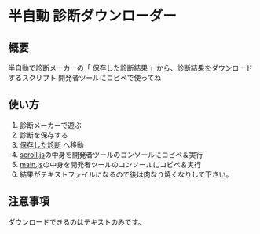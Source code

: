 # 半自動 診断ダウンローダー

## 概要

半自動で診断メーカーの「 保存した診断結果 」から、診断結果をダウンロードするスクリプト 開発者ツールにコピペで使ってね

## 使い方

1. 診断メーカーで遊ぶ
1. 診断を保存する
1. [保存した診断](https://shindanmaker.com/mypage/results) へ移動
1. [scroll.js](https://raw.githubusercontent.com/nanagami1369/SindanDownloader/main/scroll.js)の中身を開発者ツールのコンソールにコピペ＆実行
1. [main.js](https://raw.githubusercontent.com/nanagami1369/SindanDownloader/main/main.js)の中身を開発者ツールのコンソールにコピペ＆実行
1. 結果がテキストファイルになるので後は肉なり焼くなりして下さい。

## 注意事項

ダウンロードできるのはテキストのみです。

